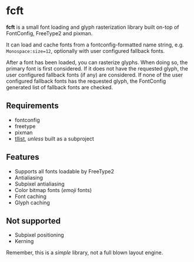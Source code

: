 # fcft

**fcft** is a small font loading and glyph rasterization library built
on-top of FontConfig, FreeType2 and pixman.

It can load and cache fonts from a fontconfig-formatted name string,
e.g. `Monospace:size=12`, optionally with user configured fallback fonts.

After a font has been loaded, you can rasterize glyphs. When doing so,
the primary font is first considered. If it does not have the
requested glyph, the user configured fallback fonts (if any) are
considered. If none of the user configured fallback fonts has the
requested glyph, the FontConfig generated list of fallback fonts are
checked.


## Requirements

* fontconfig
* freetype
* pixman
* [tllist](https://codeberg.org/dnkl/tllist), _unless_ built as a subproject


## Features

* Supports all fonts loadable by FreeType2
* Antialiasing
* Subpixel antialiasing
* Color bitmap fonts (_emoji_ fonts)
* Font caching
* Glyph caching


## Not supported

* Subpixel positioning
* Kerning

Remember, this is a _simple_ library, not a full blown layout engine.
